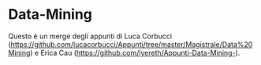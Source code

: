 # Data-Mining

Questo è un merge degli appunti di Luca Corbucci (https://github.com/lucacorbucci/Appunti/tree/master/Magistrale/Data%20Mining) e Erica Cau (https://github.com/lyereth/Appunti-Data-Mining-). 
